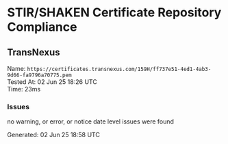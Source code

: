 # STIR/SHAKEN Certificate Repository Compliance

## TransNexus

Name: `https://certificates.transnexus.com/159H/ff737e51-4ed1-4ab3-9d66-fa9796a70775.pem`\
Tested At: 02 Jun 25 18:26 UTC\
Time: 23ms

### Issues

no warning, or error, or notice date level issues were found

Generated: 02 Jun 25 18:58 UTC
